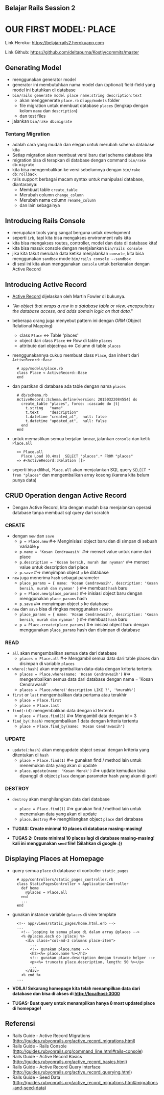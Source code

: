 ## Belajar Rails Session 2
# OUR FIRST MODEL: PLACE

Link Heroku:
<https://belajarrails2.herokuapp.com>

Link Github:
<https://github.com/deltapurna/Kostly/commits/master>

## Generating Model
- menggunakan generator model
- generator ini membutuhkan nama model dan (optional) field-field yang model ini butuhkan di database
- `bin/rails generate model place name:string description:text`
  + akan menggenerate `place.rb` di `app/models` folder
  + file migration untuk membuat database `places` (lengkap dengan kolom `name` dan `description`)
  + dan test files
- jalankan `bin/rake db:migrate`

### Tentang Migration
- adalah cara yang mudah dan elegan untuk merubah schema database kita
- Setiap migration akan membuat versi baru dari schema database kita
- migration bisa di terapkan di database dengan command `bin/rake db:migrate`
- kita bisa mengembalikan ke versi sebelumnya dengan `bin/rake db:rollback`
- rails support berbagai macam syntax untuk manipulasi database, diantaranya:
  + Membuat table `create_table`
  + Merubah column `change_column`
  + Merubah nama column `rename_column`
  + dan lain sebagainya

## Introducing Rails Console
- merupakan tools yang sangat berguna untuk development
- seperti `irb`, tapi kita bisa mengakses environment rails kita
- kita bisa mengakses routes, controller, model dan data di database kita!
- kita bisa masuk console dengan menjalankan `bin/rails console`
- jika kita takut merubah data ketika menjalankan `console`, kita bisa menggunakan `sandbox` mode `bin/rails console --sandbox`
- di sesi ini kita akan menggunakan `console` untuk berkenalan dengan Active Record

## Introducing Active Record
- [Active Record](http://www.martinfowler.com/eaaCatalog/activeRecord.html) dijelaskan oleh Martin Fowler di bukunya.
- _"An object that wraps a row in a database table or view, encapsulates the database access, and adds domain logic on that data."_
- beberapa orang juga menyebut pattern ini dengan _ORM_ (Object Relational Mapping)
  + class `Place` <=> Table 'places'
  + object dari class `Place` <=> Row di table `places`
  + attribute dari objectnya <=> Column di table `places`
- menggunakannya cukup membuat class `Place`, dan inherit dari `ActiveRecord::Base`

        # app/models/place.rb
        class Place < ActiveRecord::Base
        end

- dan pastikan di database ada table dengan nama `places`

        # db/schema.rb
        ActiveRecord::Schema.define(version: 20150322084554) do
          create_table "places", force: :cascade do |t|
            t.string   "name"
            t.text     "description"
            t.datetime "created_at",  null: false
            t.datetime "updated_at",  null: false
          end
        end

- untuk memastikan semua berjalan lancar, jalankan `console` dan ketik `Place.all`

        >> Place.all
          Place Load (0.4ms)  SELECT "places".* FROM "places"
        => #<ActiveRecord::Relation []>

- seperti bisa dilihat, `Place.all` akan menjalankan SQL query `SELECT * from "places"` dan mengembalikan array kosong (karena kita belum punya data)

## CRUD Operation dengan Active Record
- Dengan Active Record, kita dengan mudah bisa menjalankan operasi database tanpa membuat sql query dari scratch

### CREATE
- dengan `new` dan `save`
  - `p = Place.new` #=> Menginisiasi object baru dan di simpan di sebuah variable `p`
  - `p.name = 'Kosan Cendrawasih'` #=> menset value untuk name dari place
  - `p.description = 'Kosan bersih, murah dan nyaman'` #=> menset value untuk description dari place
  - `p.save` #=> menyimpan object `p` ke database
- `new` juga menerima `hash` sebagai parameter
  - `place_params = { name: 'Kosan Cendrawasih', description: 'Kosan bersih, murah dan nyaman' }` #=> membuat `hash` baru
  - `p = Place.new(place_params)` #=> inisiasi object baru dengan menggunakan `place_params` hash
  - `p.save` #=> menyimpan object `p` ke database
- `new` dan `save` bisa di ringkas menggunakan `create`
  - `place_params = { name: 'Kosan Cendrawasih', description: 'Kosan bersih, murah dan nyaman' }` #=> membuat `hash` baru
  - `p = Place.create(place_params)` #=> inisiasi object baru dengan menggunakan `place_params` hash dan disimpan di database

### READ
- `all` akan mengembalikan semua data dari database
  - `places = Place.all` #=> Mengambil semua data dari table places dan disimpan di variable `places`
- `where(:hash)` akan mengembalikan data-data dengan kriteria tertentu
  - `places = Place.where(name: 'Kosan Cendrawasih')` #=> mengembalikan semua data dari database dengan nama = 'Kosan Cendrawasih'
  - `places = Place.where('description LIKE ?', '%murah%')`
- `first` or `last` mengembalikan data pertama atau terakhir
  - `place = Place.first`
  - `place = Place.last`
- `find(:id)` mengembalikan data dengan id tertentu
  - `place = Place.find(3)` #=> Mengambil data dengan id = 3
- `find_by(:hash)` mengembalikan 1 data dengan kriteria tertentu
  - `place = Place.find_by(name: 'Kosan Cendrawasih')`

### UPDATE
- `update(:hash)` akan mengupdate object sesuai dengan kriteria yang ditentukan di `hash`
  - `place = Place.find(1)` #=> gunakan find / method lain untuk menemukan data yang akan di update
  - `place.update(name: 'Kosan Merak')` #=> update kemudian bisa dipanggil di object `place` dengan parameter hash yang akan di ganti

### DESTROY
- `destroy` akan menghilangkan data dari database
  - `place = Place.find(1)` #=> gunakan find / method lain untuk menemukan data yang akan di update
  - `place.destroy` #=> menghilangkan object `place` dari database


- **TUGAS: Create minimal 10 places di database masing-masing!**
- **TUGAS 2: Create minimal 10 places lagi di database masing-masing! kali ini menggunakan `seed` file! (Silahkan di google :))**

## Displaying Places at Homepage
- query semua `place` di database di controller `static_pages`

        # app/controllers/static_pages_controller.rb
        class StaticPagesController < ApplicationController
          def home
            @places = Place.all
          end
          ...
        end

- gunakan instance variable `@places` di view template

        <!-- app/views/static_pages/home.html.erb -->
        ...
          <!-- looping ke semua place di dalam array @places -->
          <% @places.each do |place| %>
            <div class="col-md-3 columns place-item">
              ...
              <!-- gunakan place.name -->
              <h2><%= place.name %></h2>
              <!-- gunakan place.description dengan truncate helper -->
              <p><%= truncate place.description, length: 50 %></p>
              ...
            </div>
          <% end %>
        ...

- **VOILA! Sekarang homepage kita telah menampilkan data dari database dan bisa di akses di <http://localhost:3000>**
- **TUGAS: Buat query untuk menampilkan hanya 8 most updated place di homepage!**

## Referensi
- Rails Guide - Active Record Migrations (<http://guides.rubyonrails.org/active_record_migrations.html>)
- Rails Guide - Rails Console (<http://guides.rubyonrails.org/command_line.html#rails-console>)
- Rails Guide - Active Record Basics (<http://guides.rubyonrails.org/active_record_basics.html>)
- Rails Guide - Active Record Query Interface (<http://guides.rubyonrails.org/active_record_querying.html>)
- Rails Guide - Seed Data (<http://guides.rubyonrails.org/active_record_migrations.html#migrations-and-seed-data>)
